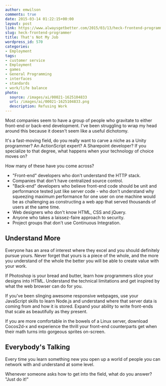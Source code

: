 ```yaml
---
author: emwilson
comments: true
date: 2015-03-14 01:22:15+00:00
layout: post
link: https://www.alwaysgetbetter.com/2015/03/13/heck-frontend-programmer/
slug: heck-frontend-programmer
title: That's Not My Job
wordpress_id: 570
categories:
- Employment
tags:
- customer service
- Employment
- games
- General Programming
- interfaces
- standards
- work/life balance
photo:
  source: /images/ai/00021-1625104833
  url: /images/ai/00021-1625104833.png
  description: Refusing Work
---
```


Most companies seem to have a group of people who gravitate to either front-end or back-end development. I've been struggling to wrap my head around this because it doesn't seem like a useful dichotomy.

It's a fast-moving field, do you really want to carve a niche as a Unity programmer? An ActionScript expert? A Sharepoint developer? If you specialize to that degree, what happens when your technology of choice moves on?

How many of these have you come across?

* "Front-end" developers who don't understand the HTTP stack.
* Companies that don't have centralized source control.
* "Back-end" developers who believe front-end code should be unit and performance tested just like server code - who don't understand why squeezing maximum performance for one user on one machine would be as challenging as constructing a web app that served thousands of users at the same time.
* Web designers who don't know HTML, CSS and jQuery.
* Anyone who takes a laissez-faire approach to security.
* Project groups that don't use Continuous Integration.


## Understand More


Everyone has an area of interest where they excel and you should definitely pursue yours. Never forget that yours is a piece of the whole, and the more you understand of the whole the better you will be able to create value with your work.

If Photoshop is your bread and butter, learn how programmers slice your designs into HTML. Understand the technical limitations and get inspired by what the web browser can do for you.

If you've been slinging awesome responsive webpages, use your JavaScript skills to learn Node.js and understand where that server data is coming from and how it is stored. Expand your ability to write front-ends that scale as beautifully as they present.

If you are more comfortable in the bowels of a Linux server, download Cocos2d-x and experience the thrill your front-end counterparts get when their math turns into gorgeous sprites on-screen.


## Everybody's Talking


Every time you learn something new you open up a world of people you can network with and understand at some level.

Whenever someone asks how to get into the field, what do you answer? "Just do it!"
